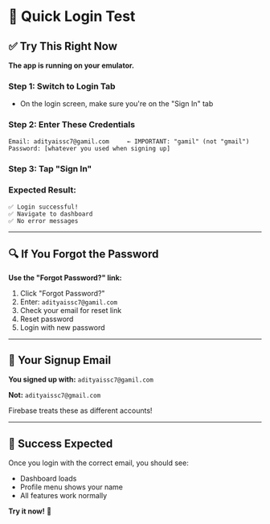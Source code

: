 # 🧪 Quick Login Test

## ✅ Try This Right Now

**The app is running on your emulator.**

### Step 1: Switch to Login Tab
- On the login screen, make sure you're on the "Sign In" tab

### Step 2: Enter These Credentials
```
Email: adityaissc7@gamil.com     ← IMPORTANT: "gamil" (not "gmail")
Password: [whatever you used when signing up]
```

### Step 3: Tap "Sign In"

### Expected Result:
```
✅ Login successful!
✅ Navigate to dashboard
✅ No error messages
```

---

## 🔍 If You Forgot the Password

**Use the "Forgot Password?" link:**
1. Click "Forgot Password?"
2. Enter: `adityaissc7@gamil.com`
3. Check your email for reset link
4. Reset password
5. Login with new password

---

## 📧 Your Signup Email

**You signed up with:** `adityaissc7@gamil.com`

**Not:** `adityaissc7@gmail.com`

Firebase treats these as different accounts!

---

## 🎉 Success Expected

Once you login with the correct email, you should see:
- Dashboard loads
- Profile menu shows your name
- All features work normally

**Try it now!** 🚀
